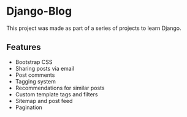 # Django-Blog

This project was made as part of a series of projects to learn Django.

## Features
 - Bootstrap CSS
 - Sharing posts via email
 - Post comments
 - Tagging system
 - Recommendations for similar posts
 - Custom template tags and filters
 - Sitemap and post feed
 - Pagination


